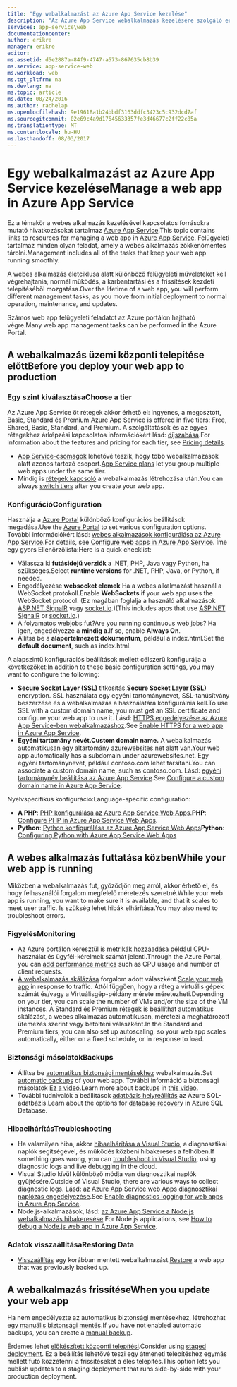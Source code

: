 ```yaml
---
title: "Egy webalkalmazást az Azure App Service kezelése"
description: "Az Azure App Service webalkalmazás kezelésére szolgáló erőforrások hivatkozásait."
services: app-service\web
documentationcenter: 
author: erikre
manager: erikre
editor: 
ms.assetid: d5e2887a-84f9-4747-a573-867635cb8b39
ms.service: app-service-web
ms.workload: web
ms.tgt_pltfrm: na
ms.devlang: na
ms.topic: article
ms.date: 08/24/2016
ms.author: rachelap
ms.openlocfilehash: 9e19618a1b24bbdf3163ddfc3423c5c932dcd7af
ms.sourcegitcommit: 02e69c4a9d17645633357fe3d46677c2ff22c85a
ms.translationtype: MT
ms.contentlocale: hu-HU
ms.lasthandoff: 08/03/2017
---
```

# <a name="manage-a-web-app-in-azure-app-service"></a><span data-ttu-id="5c72e-103">Egy webalkalmazást az Azure App Service kezelése</span><span class="sxs-lookup"><span data-stu-id="5c72e-103">Manage a web app in Azure App Service</span></span>
<span data-ttu-id="5c72e-104">Ez a témakör a webes alkalmazás kezelésével kapcsolatos forrásokra mutató hivatkozásokat tartalmaz [Azure App Service](http://go.microsoft.com/fwlink/?LinkId=529714).</span><span class="sxs-lookup"><span data-stu-id="5c72e-104">This topic contains links to resources for managing a web app in [Azure App Service](http://go.microsoft.com/fwlink/?LinkId=529714).</span></span> <span data-ttu-id="5c72e-105">Felügyeleti tartalmaz minden olyan feladat, amely a webes alkalmazás zökkenőmentes tárolni.</span><span class="sxs-lookup"><span data-stu-id="5c72e-105">Management includes all of the tasks that keep your web app running smoothly.</span></span> 

<span data-ttu-id="5c72e-106">A webes alkalmazás életciklusa alatt különböző felügyeleti műveleteket kell végrehajtania, normál működés, a karbantartási és a frissítések kezdeti telepítéséből mozgatása.</span><span class="sxs-lookup"><span data-stu-id="5c72e-106">Over the lifetime of a web app, you will perform different management tasks, as you move from initial deployment to normal operation, maintenance, and updates.</span></span>

<span data-ttu-id="5c72e-107">Számos web app felügyeleti feladatot az Azure portálon hajtható végre.</span><span class="sxs-lookup"><span data-stu-id="5c72e-107">Many web app management tasks can be performed in the Azure Portal.</span></span>

## <a name="before-you-deploy-your-web-app-to-production"></a><span data-ttu-id="5c72e-108">A webalkalmazás üzemi központi telepítése előtt</span><span class="sxs-lookup"><span data-stu-id="5c72e-108">Before you deploy your web app to production</span></span>
### <a name="choose-a-tier"></a><span data-ttu-id="5c72e-109">Egy szint kiválasztása</span><span class="sxs-lookup"><span data-stu-id="5c72e-109">Choose a tier</span></span>
<span data-ttu-id="5c72e-110">Az Azure App Service öt rétegek akkor érhető el: ingyenes, a megosztott, Basic, Standard és Premium.</span><span class="sxs-lookup"><span data-stu-id="5c72e-110">Azure App Service is offered in five tiers: Free, Shared, Basic, Standard, and Premium.</span></span> <span data-ttu-id="5c72e-111">A szolgáltatások és az egyes rétegekhez árképzési kapcsolatos információkért lásd: [díjszabása](https://azure.microsoft.com/pricing/details/app-service/).</span><span class="sxs-lookup"><span data-stu-id="5c72e-111">For information about the features and pricing for each tier, see [Pricing details](https://azure.microsoft.com/pricing/details/app-service/).</span></span> 

* <span data-ttu-id="5c72e-112">[App Service-csomagok](../app-service/azure-web-sites-web-hosting-plans-in-depth-overview.md) lehetővé teszik, hogy több webalkalmazások alatt azonos tartozó csoport.</span><span class="sxs-lookup"><span data-stu-id="5c72e-112">[App Service plans](../app-service/azure-web-sites-web-hosting-plans-in-depth-overview.md) let you group multiple web apps under the same tier.</span></span>
* <span data-ttu-id="5c72e-113">Mindig is [rétegek kapcsoló](web-sites-scale.md) a webalkalmazás létrehozása után.</span><span class="sxs-lookup"><span data-stu-id="5c72e-113">You can always [switch tiers](web-sites-scale.md) after you create your web app.</span></span>

### <a name="configuration"></a><span data-ttu-id="5c72e-114">Konfiguráció</span><span class="sxs-lookup"><span data-stu-id="5c72e-114">Configuration</span></span>
<span data-ttu-id="5c72e-115">Használja a [Azure Portal](https://portal.azure.com/) különböző konfigurációs beállítások megadása.</span><span class="sxs-lookup"><span data-stu-id="5c72e-115">Use the [Azure Portal](https://portal.azure.com/) to set various configuration options.</span></span> <span data-ttu-id="5c72e-116">További információkért lásd: [webes alkalmazások konfigurálása az Azure App Service](web-sites-configure.md).</span><span class="sxs-lookup"><span data-stu-id="5c72e-116">For details, see [Configure web apps in Azure App Service](web-sites-configure.md).</span></span> <span data-ttu-id="5c72e-117">Íme egy gyors Ellenőrzőlista:</span><span class="sxs-lookup"><span data-stu-id="5c72e-117">Here is a quick checklist:</span></span>

* <span data-ttu-id="5c72e-118">Válassza ki **futásidejű verziók** a .NET, PHP, Java vagy Python, ha szükséges.</span><span class="sxs-lookup"><span data-stu-id="5c72e-118">Select **runtime versions** for .NET, PHP, Java, or Python, if needed.</span></span>
* <span data-ttu-id="5c72e-119">Engedélyezése **websocket elemek** Ha a webes alkalmazást használ a WebSocket protokoll.</span><span class="sxs-lookup"><span data-stu-id="5c72e-119">Enable **WebSockets** if your web app uses the WebSocket protocol.</span></span> <span data-ttu-id="5c72e-120">(Ez magában foglalja a használó alkalmazások [ASP.NET SignalR](http://www.asp.net/signalr) vagy [socket.io](web-sites-nodejs-chat-app-socketio.md).)</span><span class="sxs-lookup"><span data-stu-id="5c72e-120">(This includes apps that use [ASP.NET SignalR](http://www.asp.net/signalr) or [socket.io](web-sites-nodejs-chat-app-socketio.md).)</span></span>
* <span data-ttu-id="5c72e-121">A folyamatos webjobs fut?</span><span class="sxs-lookup"><span data-stu-id="5c72e-121">Are you running continuous web jobs?</span></span> <span data-ttu-id="5c72e-122">Ha igen, engedélyezze a **mindig a**.</span><span class="sxs-lookup"><span data-stu-id="5c72e-122">If so, enable **Always On**.</span></span>
* <span data-ttu-id="5c72e-123">Állítsa be a **alapértelmezett dokumentum**, például a index.html.</span><span class="sxs-lookup"><span data-stu-id="5c72e-123">Set the **default document**, such as index.html.</span></span>

<span data-ttu-id="5c72e-124">A alapszintű konfigurációs beállítások mellett célszerű konfigurálja a következőket:</span><span class="sxs-lookup"><span data-stu-id="5c72e-124">In addition to these basic configuration settings, you may want to configure the following:</span></span>

* <span data-ttu-id="5c72e-125">**Secure Socket Layer (SSL)** titkosítás.</span><span class="sxs-lookup"><span data-stu-id="5c72e-125">**Secure Socket Layer (SSL)** encryption.</span></span> <span data-ttu-id="5c72e-126">SSL használata egy egyéni tartománynevet, SSL-tanúsítvány beszerzése és a webalkalmazás a használatára konfigurálnia kell.</span><span class="sxs-lookup"><span data-stu-id="5c72e-126">To use SSL with a custom domain name, you must get an SSL certificate and configure your web app to use it.</span></span> <span data-ttu-id="5c72e-127">Lásd: [HTTPS engedélyezése az Azure App Service-ben webalkalmazáshoz](app-service-web-tutorial-custom-ssl.md).</span><span class="sxs-lookup"><span data-stu-id="5c72e-127">See [Enable HTTPS for a web app in Azure App Service](app-service-web-tutorial-custom-ssl.md).</span></span>
* <span data-ttu-id="5c72e-128">**Egyéni tartomány nevét.**</span><span class="sxs-lookup"><span data-stu-id="5c72e-128">**Custom domain name.**</span></span> <span data-ttu-id="5c72e-129">A webalkalmazás automatikusan egy altartomány azurewebsites.net alatt van.</span><span class="sxs-lookup"><span data-stu-id="5c72e-129">Your web app automatically has a subdomain under azurewebsites.net.</span></span> <span data-ttu-id="5c72e-130">Egy egyéni tartománynevet, például contoso.com lehet társítani.</span><span class="sxs-lookup"><span data-stu-id="5c72e-130">You can associate a custom domain name, such as contoso.com.</span></span> <span data-ttu-id="5c72e-131">Lásd: [egyéni tartománynév beállítása az Azure App Service](app-service-web-tutorial-custom-domain.md).</span><span class="sxs-lookup"><span data-stu-id="5c72e-131">See [Configure a custom domain name in Azure App Service](app-service-web-tutorial-custom-domain.md).</span></span>

<span data-ttu-id="5c72e-132">Nyelvspecifikus konfiguráció:</span><span class="sxs-lookup"><span data-stu-id="5c72e-132">Language-specific configuration:</span></span>

* <span data-ttu-id="5c72e-133">**A PHP**: [PHP konfigurálása az Azure App Service Web Apps](web-sites-php-configure.md).</span><span class="sxs-lookup"><span data-stu-id="5c72e-133">**PHP**: [Configure PHP in Azure App Service Web Apps](web-sites-php-configure.md).</span></span>
* <span data-ttu-id="5c72e-134">**Python**: [Python konfigurálása az Azure App Service Web Apps](web-sites-python-configure.md)</span><span class="sxs-lookup"><span data-stu-id="5c72e-134">**Python**: [Configuring Python with Azure App Service Web Apps](web-sites-python-configure.md)</span></span>

## <a name="while-your-web-app-is-running"></a><span data-ttu-id="5c72e-135">A webes alkalmazás futtatása közben</span><span class="sxs-lookup"><span data-stu-id="5c72e-135">While your web app is running</span></span>
<span data-ttu-id="5c72e-136">Miközben a webalkalmazás fut, győződjön meg arról, akkor érhető el, és hogy felhasználói forgalom megfelelő méretezés szeretné.</span><span class="sxs-lookup"><span data-stu-id="5c72e-136">While your web app is running, you want to make sure it is available, and that it scales to meet user traffic.</span></span> <span data-ttu-id="5c72e-137">Is szükség lehet hibák elhárítása.</span><span class="sxs-lookup"><span data-stu-id="5c72e-137">You may also need to troubleshoot errors.</span></span>

### <a name="monitoring"></a><span data-ttu-id="5c72e-138">Figyelés</span><span class="sxs-lookup"><span data-stu-id="5c72e-138">Monitoring</span></span>
* <span data-ttu-id="5c72e-139">Az Azure portálon keresztül is [metrikák hozzáadása](web-sites-monitor.md) például CPU-használat és ügyfél-kérelmek számát jelenti.</span><span class="sxs-lookup"><span data-stu-id="5c72e-139">Through the Azure Portal, you can [add performance metrics](web-sites-monitor.md) such as CPU usage and number of client requests.</span></span>
* <span data-ttu-id="5c72e-140">[A webalkalmazás skálázása](web-sites-scale.md) forgalom adott válaszként.</span><span class="sxs-lookup"><span data-stu-id="5c72e-140">[Scale your web app](web-sites-scale.md) in response to traffic.</span></span> <span data-ttu-id="5c72e-141">Attól függően, hogy a réteg a virtuális gépek számát és/vagy a Virtuálisgép-példány mérete méretezheti.</span><span class="sxs-lookup"><span data-stu-id="5c72e-141">Depending on your tier, you can scale the number of VMs and/or the size of the VM instances.</span></span> <span data-ttu-id="5c72e-142">A Standard és Premium rétegek is beállíthat automatikus skálázást, a webes alkalmazás automatikusan, méretezi a meghatározott ütemezés szerint vagy betölteni válaszként.</span><span class="sxs-lookup"><span data-stu-id="5c72e-142">In the Standard and Premium tiers, you can also set up autoscaling, so your web app scales automatically, either on a fixed schedule, or in response to load.</span></span>  

### <a name="backups"></a><span data-ttu-id="5c72e-143">Biztonsági másolatok</span><span class="sxs-lookup"><span data-stu-id="5c72e-143">Backups</span></span>
* <span data-ttu-id="5c72e-144">Állítsa be [automatikus biztonsági mentésekhez](web-sites-backup.md) webalkalmazás.</span><span class="sxs-lookup"><span data-stu-id="5c72e-144">Set [automatic backups](web-sites-backup.md) of your web app.</span></span> <span data-ttu-id="5c72e-145">További információ a biztonsági másolatok [Ez a videó](https://azure.microsoft.com/documentation/videos/azure-websites-automatic-and-easy-backup/).</span><span class="sxs-lookup"><span data-stu-id="5c72e-145">Learn more about backups in [this video](https://azure.microsoft.com/documentation/videos/azure-websites-automatic-and-easy-backup/).</span></span>
* <span data-ttu-id="5c72e-146">További tudnivalók a beállítások [adatbázis helyreállítás](../sql-database/sql-database-business-continuity.md) az Azure SQL-adatbázis.</span><span class="sxs-lookup"><span data-stu-id="5c72e-146">Learn about the options for [database recovery](../sql-database/sql-database-business-continuity.md) in Azure SQL Database.</span></span>

### <a name="troubleshooting"></a><span data-ttu-id="5c72e-147">Hibaelhárítás</span><span class="sxs-lookup"><span data-stu-id="5c72e-147">Troubleshooting</span></span>
* <span data-ttu-id="5c72e-148">Ha valamilyen hiba, akkor [hibaelhárítása a Visual Studio](web-sites-dotnet-troubleshoot-visual-studio.md#remotedebug), a diagnosztikai naplók segítségével, és működés közbeni hibakeresés a felhőben.</span><span class="sxs-lookup"><span data-stu-id="5c72e-148">If something goes wrong, you can [troubleshoot in Visual Studio](web-sites-dotnet-troubleshoot-visual-studio.md#remotedebug), using diagnostic logs and live debugging in the cloud.</span></span> 
* <span data-ttu-id="5c72e-149">Visual Studio kívül különböző módja van diagnosztikai naplók gyűjtésére.</span><span class="sxs-lookup"><span data-stu-id="5c72e-149">Outside of Visual Studio, there are various ways to collect diagnostic logs.</span></span> <span data-ttu-id="5c72e-150">Lásd: [az Azure App Service web Apps diagnosztikai naplózás engedélyezése](web-sites-enable-diagnostic-log.md).</span><span class="sxs-lookup"><span data-stu-id="5c72e-150">See [Enable diagnostics logging for web apps in Azure App Service](web-sites-enable-diagnostic-log.md).</span></span>
* <span data-ttu-id="5c72e-151">Node.js-alkalmazások, lásd: [az Azure App Service a Node.js webalkalmazás hibakeresése](web-sites-nodejs-debug.md).</span><span class="sxs-lookup"><span data-stu-id="5c72e-151">For Node.js applications, see [How to debug a Node.js web app in Azure App Service](web-sites-nodejs-debug.md).</span></span>

### <a name="restoring-data"></a><span data-ttu-id="5c72e-152">Adatok visszaállítása</span><span class="sxs-lookup"><span data-stu-id="5c72e-152">Restoring Data</span></span>
* <span data-ttu-id="5c72e-153">[Visszaállítás](web-sites-restore.md) egy korábban mentett webalkalmazást.</span><span class="sxs-lookup"><span data-stu-id="5c72e-153">[Restore](web-sites-restore.md) a web app that was previously backed up.</span></span>

## <a name="when-you-update-your-web-app"></a><span data-ttu-id="5c72e-154">A webalkalmazás frissítése</span><span class="sxs-lookup"><span data-stu-id="5c72e-154">When you update your web app</span></span>
<span data-ttu-id="5c72e-155">Ha nem engedélyezte az automatikus biztonsági mentésekhez, létrehozhat egy [manuális biztonsági mentés](web-sites-backup.md).</span><span class="sxs-lookup"><span data-stu-id="5c72e-155">If you have not enabled automatic backups, you can create a [manual backup](web-sites-backup.md).</span></span>

<span data-ttu-id="5c72e-156">Érdemes lehet [előkészített központi telepítési](web-sites-staged-publishing.md).</span><span class="sxs-lookup"><span data-stu-id="5c72e-156">Consider using [staged deployment](web-sites-staged-publishing.md).</span></span> <span data-ttu-id="5c72e-157">Ez a beállítás lehetővé teszi egy átmeneti telepítéshez egymás mellett futó közzétenni a frissítéseket a éles telepítés.</span><span class="sxs-lookup"><span data-stu-id="5c72e-157">This option lets you publish updates to a staging deployment that runs side-by-side with your production deployment.</span></span> 


<!-- Anchors. -->

[Before you deploy your site to production]: #before-you-deploy-your-site-to-production
[While your website is running]: #while-your-website-is-running
[When you update your website]: #when-you-update-your-website


